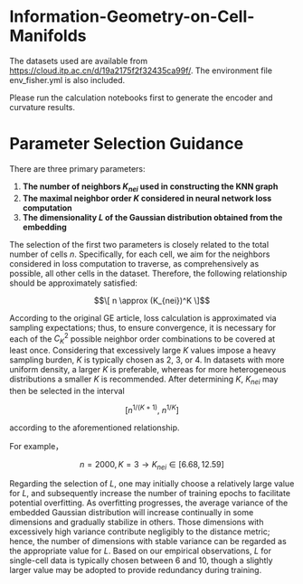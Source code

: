 # Information-Geometry-on-Cell-Manifolds

The datasets used are available from https://cloud.itp.ac.cn/d/19a2175f2f32435ca99f/. The environment file env_fisher.yml is also included.

Please run the calculation notebooks first to generate the encoder and curvature results.

# Parameter Selection Guidance

There are three primary parameters:

1. **The number of neighbors $K_{nei}$ used in constructing the KNN graph**
2. **The maximal neighbor order $K$ considered in neural network loss computation**
3. **The dimensionality $L$ of the Gaussian distribution obtained from the embedding**

The selection of the first two parameters is closely related to the total number of cells $n$. Specifically, for each cell, we aim for the neighbors considered in loss computation to traverse, as comprehensively as possible, all other cells in the dataset. Therefore, the following relationship should be approximately satisfied:

$$\[
n \approx (K_{nei})^K
\]$$

According to the original GE article, loss calculation is approximated via sampling expectations; thus, to ensure convergence, it is necessary for each of the $C_K^2$ possible neighbor order combinations to be covered at least once. Considering that excessively large $K$ values impose a heavy sampling burden, $K$ is typically chosen as 2, 3, or 4. In datasets with more uniform density, a larger $K$ is preferable, whereas for more heterogeneous distributions a smaller $K$ is recommended. After determining $K$, $K_{nei}$ may then be selected in the interval

$$
[n^{1/(K+1)},\ n^{1/K}]
$$

according to the aforementioned relationship.

For example，

$$n = 2000,K = 3 \to K_{nei} \in [6.68,12.59]$$

Regarding the selection of $L$, one may initially choose a relatively large value for $L$, and subsequently increase the number of training epochs to facilitate potential overfitting. As overfitting progresses, the average variance of the embedded Gaussian distribution will increase continually in some dimensions and gradually stabilize in others. Those dimensions with excessively high variance contribute negligibly to the distance metric; hence, the number of dimensions with stable variance can be regarded as the appropriate value for $L$. Based on our empirical observations, $L$ for single-cell data is typically chosen between 6 and 10, though a slightly larger value may be adopted to provide redundancy during training.


